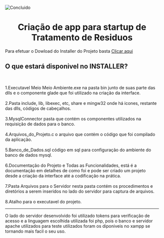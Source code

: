 ![Concluido](http://img.shields.io/static/v1?label=STATUS&message=Concluido&color=GREEN&style=for-the-badge)
<h1 align="center"> Criação de app para startup de Tratamento de Residuos </h1>
Para efetuar o Dowload do Installer do Projeto basta  <a href="https://drive.google.com/file/d/1xbxh8SHUmvMAg3J6VALALKRgQCl5XUp4/view?usp=sharing">Clicar aqui</a>

<h2>O que estará disponivel no INSTALLER?</h2><br>

  1.Executavel Meio Meio Ambiente.exe na pasta bin junto de suas parte das dlls e o componente glade que foi utilizado na criação da interface.<br>  
  2.Pasta include, lib, libexec, etc, share e mingw32 onde há icones, restante das dlls, códigos de cabeçalhos.<br><br>
  3.MysqlConnector pasta que contém os componentes utilizados na requisição de dados para o banco.<br><br>
  4.Arquivos_do_Projeto.c o arquivo que contém o código que foi compilado da aplicação.<br><br>
  5.Banco_de_Dados.sql código em sql para configuração do ambiente do banco de dados mysql.<br><br>
  6.Documentação do Projeto e Todas as Funcionalidades, está é a documentação em detalhes de como foi e pode ser criado um projeto desde a criação da interface até a codificação na prática.<br><br>
  7.Pasta Arquivos para o Servidor nesta pasta contém os procedimentos e diretórios a serem inseridos no lado do servidor para captura de arquivos.<br><br>
  8.Atalho para o executavel do projeto.<br>
  <hr>

O lado do servidor desenvolvido foi utilizado tokens para verificação de acesso e a linguagem escolhida utilizada foi php, pois o banco e servidor apache utilizados para teste utilizados foram os diponiveis no xampp se tornando mais facil o seu uso.
